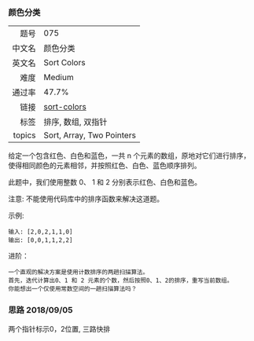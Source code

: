 ### 颜色分类
|	|	|
|---:|:---|
|题号|075|
|中文名|颜色分类|
|英文名|Sort Colors|
|难度|Medium|
|通过率|47.7%|
|链接|[sort-colors](https://leetcode-cn.com/problems/sort-colors/description/)|
|标签|排序, 数组, 双指针|
|topics|Sort, Array, Two Pointers|


给定一个包含红色、白色和蓝色，一共 n 个元素的数组，原地对它们进行排序，使得相同颜色的元素相邻，并按照红色、白色、蓝色顺序排列。

此题中，我们使用整数 0、 1 和 2 分别表示红色、白色和蓝色。

注意:
不能使用代码库中的排序函数来解决这道题。

示例:

```
输入: [2,0,2,1,1,0]
输出: [0,0,1,1,2,2]
```

进阶：

	一个直观的解决方案是使用计数排序的两趟扫描算法。
	首先，迭代计算出0、1 和 2 元素的个数，然后按照0、1、2的排序，重写当前数组。
	你能想出一个仅使用常数空间的一趟扫描算法吗？



### 思路 2018/09/05
两个指针标示0，2位置, 三路快排